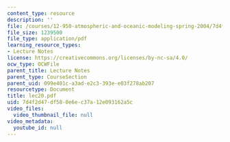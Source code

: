 ```yaml
---
content_type: resource
description: ''
file: /courses/12-950-atmospheric-and-oceanic-modeling-spring-2004/7d4f2d47df580e6ec37a12e093162a5c_lec20.pdf
file_size: 1239500
file_type: application/pdf
learning_resource_types:
- Lecture Notes
license: https://creativecommons.org/licenses/by-nc-sa/4.0/
ocw_type: OCWFile
parent_title: Lecture Notes
parent_type: CourseSection
parent_uid: 099e401c-a3ad-e2c3-393e-e03f278ab207
resourcetype: Document
title: lec20.pdf
uid: 7d4f2d47-df58-0e6e-c37a-12e093162a5c
video_files:
  video_thumbnail_file: null
video_metadata:
  youtube_id: null
---
```


